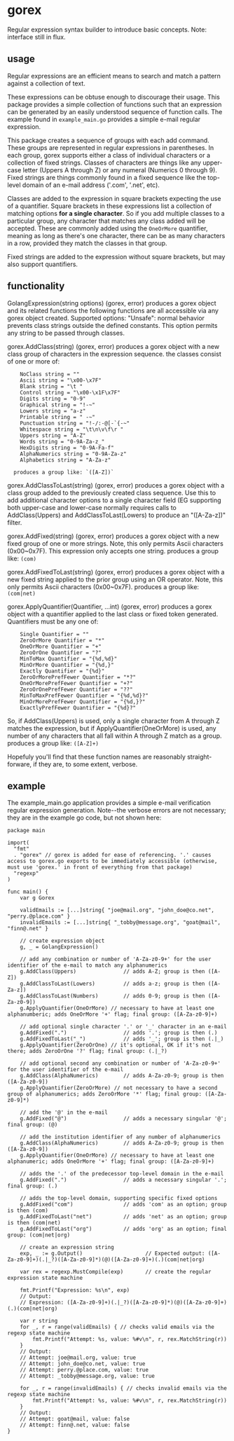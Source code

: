 # gorex
Regular expression syntax builder to introduce basic concepts. Note: interface still in flux.

## usage
Regular expressions are an efficient means to search and match a pattern against a collection of text.

These expressions can be obtuse enough to discourage their usage. This package provides a simple collection of functions such that an expression can be generated by an easily understood sequence of function calls. The example found in `example_main.go` provides a simple e-mail regular expression.

This package creates a sequence of groups with each add command. These groups are represented in regular expressions in parentheses. In each group, gorex supports either a class of individual characters or a collection of fixed strings. Classes of characters are things like any upper-case letter (Uppers A through Z) or any numeral (Numerics 0 through 9). Fixed strings are things commonly found in a fixed sequence like the top-level domain of an e-mail address ('.com', '.net', etc).

Classes are added to the expression in square brackets expecting the use of a quantifier. Square brackets in these expressions list a collection of matching options **for a single character**. So if you add multiple classes to a particular group, any character that matches any class added will be accepted. These are commonly added using the `OneOrMore` quantifier, meaning as long as there's one character, there can be as many characters in a row, provided they match the classes in that group.

Fixed strings are added to the expression without square brackets, but may also support quantifiers.

## functionality
GolangExpression(string options) (gorex, error) produces a gorex object and its related functions the following functions are all accessible via any gorex object created.
Supported options:
      "Unsafe": normal behavior prevents class strings outside the defined constants. This option permits any string to be passed through classes.

gorex.AddClass(string) (gorex, error) produces a gorex object with a new class group of characters in the expression sequence. the classes consist of one or more of:
```
	NoClass string = ""
	Ascii string = "\x00-\x7F"
	Blank string = "\t "
	Control string = "\x00-\x1F\x7F"
	Digits string = "0-9"
	Graphical string = "!-~"
	Lowers string = "a-z"
	Printable string = " -~"
	Punctuation string = "!-/:-@[-`{-~"
	Whitespace string = "\t\n\v\f\r "
	Uppers string = "A-Z"
	Words string = "0-9A-Za-z_"
	HexDigits string = "0-9A-Fa-f"
	AlphaNumerics string = "0-9A-Za-z"
	Alphabetics string = "A-Za-z"
```
      produces a group like: `([A-Z])`

gorex.AddClassToLast(string) (gorex, error) produces a gorex object with a class group added to the previously created class sequence. Use this to add additional character options to a single character field (EG supporting both upper-case and lower-case normally requires calls to AddClass(Uppers) and AddClassToLast(Lowers) to produce an "([A-Za-z])" filter.

gorex.AddFixed(string) (gorex, error) produces a gorex object with a new fixed group of one or more strings. Note, this only permits Ascii characters (0x00~0x7F). This expression only accepts one string.
    produces a group like: `(com)`

gorex.AddFixedToLast(string) (gorex, error) produces a gorex object with a new fixed string applied to the prior group using an OR operator. Note, this only permits Ascii characters (0x00~0x7F).
    produces a group like: `(com|net)`

gorex.ApplyQuantifier(Quantifier, ...int) (gorex, error) produces a gorex object with a quantifier applied to the last class or fixed token generated. Quantifiers must be any one of:
```
	Single Quantifier = ""
	ZeroOrMore Quantifier = "*"
	OneOrMore Quantifier = "+"
	ZeroOrOne Quantifier = "?"
	MinToMax Quantifier = "{%d,%d}"
	MinOrMore Quantifier = "{%d,}"
	Exactly Quantifier = "{%d}"
	ZeroOrMorePrefFewer Quantifier = "*?"
	OneOrMorePrefFewer Quantifier = "+?"
	ZeroOrOnePrefFewer Quantifier = "??"
	MinToMaxPrefFewer Quantifier = "{%d,%d}?"
	MinOrMorePrefFewer Quantifier = "{%d,}?"
	ExactlyPrefFewer Quantifier = "{%d}?"
```

So, if AddClass(Uppers) is used, only a single character from A through Z matches the expression, but if ApplyQuantifier(OneOrMore) is used, any number of any characters that all fall within A through Z match as a group.
    produces a group like: `([A-Z]+)`

Hopefuly you'll find that these function names are reasonably straight-forware, if they are, to some extent, verbose.

## example
The example_main.go application provides a simple e-mail verification regular expression generation. Note--the verbose errors are not necessary; they are in the example go code, but not shown here:
```
package main

import(
  "fmt"
  . "gorex" // gorex is added for ease of referencing. '.' causes access to gorex.go exports to be immediately accessible (otherwise, must use 'gorex.' in front of everything from that package)
  "regexp"
)

func main() {
    var g Gorex

    validEmails := [...]string{ "joe@mail.org", "john_doe@co.net", "perry.@place.com" }
    invalidEmails := [...]string{ "_tobby@message.org", "goat@mail", "finn@.net" }

    // create expression object
    g, _ = GolangExpression()

    // add any combination or number of 'A-Za-z0-9+' for the user identifier of the e-mail to match any alphanumerics
    g.AddClass(Uppers)               // adds A-Z; group is then ([A-Z])
    g.AddClassToLast(Lowers)         // adds a-z; group is then ([A-Za-z])
    g.AddClassToLast(Numbers)        // adds 0-9; group is then ([A-Za-z0-9])
    g.ApplyQuantifier(OneOrMore) // necessary to have at least one alphanumberic; adds OneOrMore '+' flag; final group: ([A-Za-z0-9]+)

    // add optional single character '.' or '_' character in an e-mail
    g.AddFixed(".")                  // adds '.'; group is then (.)
    g.AddFixedToLast("_")            // adds '_'; group is then (.|_)
    g.ApplyQuantifier(ZeroOrOne) // it's optional, OK if it's not there; adds ZeroOrOne '?' flag; final group: (.|_?)

    // add optional second any combination or number of 'A-Za-z0-9+' for the user identifier of the e-mail 
    g.AddClass(AlphaNumerics)        // adds A-Za-z0-9; group is then ([A-Za-z0-9])
    g.ApplyQuantifier(ZeroOrMore) // not necessary to have a second group of alphanumerics; adds ZeroOrMore '*' flag; final group: ([A-Za-z0-9]*)

    // add the '@' in the e-mail
    g.AddFixed("@")                  // adds a necessary singular '@'; final group: (@)

    // add the institution identifier of any number of alphanumerics
    g.AddClass(AlphaNumerics)        // adds A-Za-z0-9; group is then ([A-Za-z0-9])
    g.ApplyQuantifier(OneOrMore) // necessary to have at least one alphanumeric; adds OneOrMore '+' flag; final group: ([A-Za-z0-9]+)

    // adds the '.' of the predecessor top-level domain in the e-mail
    g.AddFixed(".")                  // adds a necessary singular '.'; final group: (.)

    // adds the top-level domain, supporting specific fixed options
    g.AddFixed("com")                // adds 'com' as an option; group is then (com)
    g.AddFixedToLast("net")          // adds 'net' as an option; group is then (com|net)
    g.AddFixedToLast("org")          // adds 'org' as an option; final group: (com|net|org)

    // create an expression string
    exp, _ := g.Output()                    // Expected output: ([A-Za-z0-9]+)(.|_?)([A-Za-z0-9]*)(@)([A-Za-z0-9]+)(.)(com|net|org)

    var rex = regexp.MustCompile(exp)       // create the regular expression state machine

    fmt.Printf("Expression: %s\n", exp)
    // Output:
    // Expression: ([A-Za-z0-9]+)(.|_?)([A-Za-z0-9]*)(@)([A-Za-z0-9]+)(.)(com|net|org)

    var r string
    for _, r = range(validEmails) { // checks valid emails via the regexp state machine
        fmt.Printf("Attempt: %s, value: %#v\n", r, rex.MatchString(r))
    }
    // Output:
    // Attempt: joe@mail.org, value: true
    // Attempt: john_doe@co.net, value: true
    // Attempt: perry.@place.com, value: true
    // Attempt: _tobby@message.org, value: true

    for _, r = range(invalidEmails) { // checks invalid emails via the regexp state machine
        fmt.Printf("Attempt: %s, value: %#v\n", r, rex.MatchString(r))
    }
    // Output:
    // Attempt: goat@mail, value: false
    // Attempt: finn@.net, value: false
}
```
